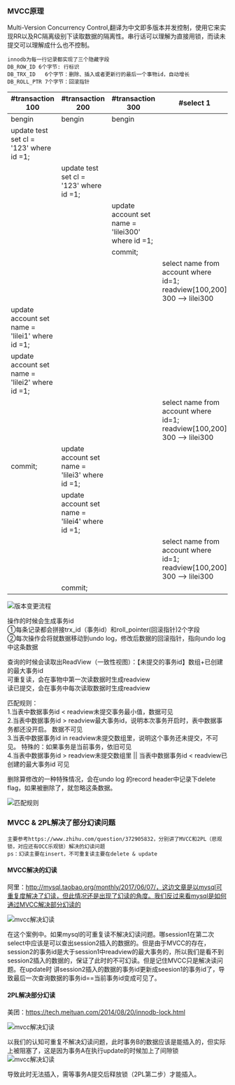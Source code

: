 ### MVCC原理
Multi-Version Concurrency Control,翻译为中文即多版本并发控制，使用它来实现RR以及RC隔离级别下读取数据的隔离性。串行话可以理解为直接用锁，而读未提交可以理解成什么也不控制。
    
    innodb为每一行记录都实现了三个隐藏字段
    DB_ROW_ID 6个字节: 行标识
    DB_TRX_ID   6个字节：删除、插入或者更新行的最后一个事物id，自动增长
    DB_ROLL_PTR 7个字节：回滚指针
    
|  #transaction 100   | #transaction 200  | #transaction 300  | #select 1  | #select 2  |
|  ----  | ----  |----  |----  |----  |
| bengin  | bengin | bengin |
| update test set cl = '123' where id =1;  |
|  | update test set cl = '123' where id =1; |
| | | update account set name = 'lilei300' where id =1; |
| | | commit; |
| | | | select name from account where id=1;       readview[100,200] 300 --> lilei300 |
| update account set name = 'lilei1' where id =1; |
| update account set name = 'lilei2' where id =1; |
| | | | select name from account where id=1;       readview[100,200] 300 --> lilei300 |
| commit; | update account set name = 'lilei3' where id =1; |
|  | update account set name = 'lilei4' where id =1; |
| | | | select name from account where id=1;       readview[100,200] 300 --> lilei300 | select name from account where id=1;       readview[200] 300 --> lilei2 |
|  | commit; |
    
![版本变更流程](imgs/mysql-mvcc-1.png)

操作的时候会生成事务id  
①每条记录都会拼接trx_id（事务id）和roll_pointer(回滚指针)2个字段  
②每次操作会将就数据移动到undo log，修改后数据的回滚指针，指向undo log中这条数据

查询的时候会读取出ReadView（一致性视图）：【未提交的事务id】数组+已创建的最大事务id  
可重复读，会在事物中第一次读数据时生成readview  
读已提交，会在事务中每次读取数据时生成readview


匹配规则：  
1.当表中数据事务id < readview未提交事务最小值，数据可见  
2.当表中数据事务id  >  readview最大事务id，说明本次事务开启时，表中数据事务都还没开启。 数据不可见  
3.当表中数据事务id in readview未提交数组里，说明这个事务还未提交，不可见。 特殊的：如果事务是当前事务，依旧可见  
4.当表中数据事务id > readview未提交数组里 || 当表中数据事务id < readview已创建的最大事务id 可见


删除算修改的一种特殊情况，会在undo log 的record header中记录下delete flag，如果被删除了，就忽略这条数据。  

![匹配规则](imgs/mysql-mvcc-2.png)

### MVCC & 2PL解决了部分幻读问题
    主要参考https://www.zhihu.com/question/372905832，分别讲了MVCC和2PL（悲观锁，对应还有OCC乐观锁）解决的幻读问题
    ps：幻读主要在insert，不可重复读主要在delete & update

#### MVCC解决的幻读
阿里：http://mysql.taobao.org/monthly/2017/06/07/，这边文章是以mysql可重复度解决了幻读，但此情况还是出现了幻读的角度。我们反过来看mysql是如何通过MVCC解决部分幻读的  

![mvcc解决幻读](imgs/mysql-mvcc-3.png)  

在这个案例中。如果mysql的可重复读不解决幻读问题。哪session1在第二次select中应该是可以查出session2插入的数据的。但是由于MVCC的存在，session2的事务id是大于session1中readview的最大事务的，所以我们是看不到session2插入的数据的，保证了此时的不可幻读。但是记住MVCC只是解决读问题。在update时 讲session2插入的数据的事务id更新成seesion1的事务id了，导致最后一次查询数据的事务id==当前事务id变成可见了。
 
#### 2PL解决部分幻读

美团：https://tech.meituan.com/2014/08/20/innodb-lock.html  
 
![mvcc解决幻读](imgs/mysql-mvcc-4.png)  
 
以我们的认知可重复不解决幻读问题，此时事务B的数据应该是能插入的，但实际上被阻塞了，这是因为事务A在执行update的时候加上了间隙锁  
![mvcc解决幻读](imgs/mysql-mvcc-5.png)  
  
导致此时无法插入，需等事务A提交后释放锁（2PL第二步）才能插入。